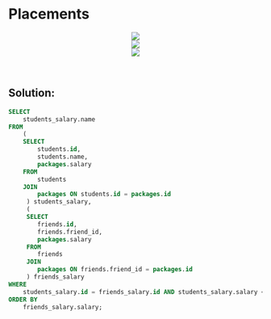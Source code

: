 # Placements

<div id="header" align="center">
  <img src="https://github.com/MartaCasdelg/SQL-HackerRank-Solutions/tree/main/2.%20Intermediate/Images/placements_1.png" />
</div>

<div id="header" align="center">
  <img src="https://github.com/MartaCasdelg/SQL-HackerRank-Solutions/tree/main/2.%20Intermediate/Images/placements_2.png" />
</div>

<div id="header" align="center">
  <img src="https://github.com/MartaCasdelg/SQL-HackerRank-Solutions/tree/main/2.%20Intermediate/Images/placements_3.png" />
</div>

&nbsp;

## Solution:

```sql
SELECT
    students_salary.name
FROM
    (
    SELECT
        students.id,
        students.name, 
        packages.salary
    FROM 
        students
    JOIN 
        packages ON students.id = packages.id
     ) students_salary,
     (
     SELECT
        friends.id,
        friends.friend_id,
        packages.salary
     FROM 
        friends
     JOIN
        packages ON friends.friend_id = packages.id
     ) friends_salary
WHERE
    students_salary.id = friends_salary.id AND students_salary.salary < friends_salary.salary
ORDER BY
    friends_salary.salary;
```